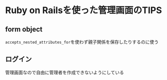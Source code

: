 # Ruby on Railsを使った管理画面のTIPS

## form object
`accepts_nested_attributes_for`を使わず親子関係を保存したりするのに使う

## ログイン
管理画面なので自由に管理者を作成できないようにしている
